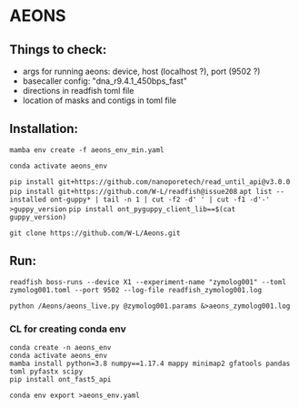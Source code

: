 # AEONS 

## Things to check:

- args for running aeons: device, host (localhost ?), port (9502 ?)
- basecaller config: "dna_r9.4.1_450bps_fast"  
- directions in readfish toml file
- location of masks and contigs in toml file



## Installation:


`mamba env create -f aeons_env_min.yaml`

`conda activate aeons_env`

`pip install git+https://github.com/nanoporetech/read_until_api@v3.0.0`
`pip install git+https://github.com/W-L/readfish@issue208`
`apt list --installed ont-guppy* | tail -n 1 | cut -f2 -d' ' | cut -f1 -d'-' >guppy_version`
`pip install ont_pyguppy_client_lib==$(cat guppy_version)`

`git clone https://github.com/W-L/Aeons.git`



## Run:


`readfish boss-runs --device X1 --experiment-name "zymolog001" --toml zymolog001.toml --port 9502 --log-file readfish_zymolog001.log` 

`python /Aeons/aeons_live.py @zymolog001.params &>aeons_zymolog001.log`



### CL for creating conda env 


```
conda create -n aeons_env
conda activate aeons_env
mamba install python=3.8 numpy==1.17.4 mappy minimap2 gfatools pandas toml pyfastx scipy
pip install ont_fast5_api

conda env export >aeons_env.yaml
```